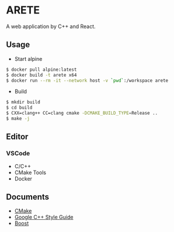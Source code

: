 # ARETE

A web application by C++ and React.

## Usage

- Start alpine

```bash
$ docker pull alpine:latest
$ docker build -t arete x64
$ docker run --rm -it --network host -v `pwd`:/workspace arete
```

- Build

```bash
$ mkdir build
$ cd build
$ CXX=clang++ CC=clang cmake -DCMAKE_BUILD_TYPE=Release ..
$ make -j
```

## Editor

### VSCode

- C/C++
- CMake Tools
- Docker

## Documents

- [CMake](https://cmake.org/cmake/help/latest/guide/tutorial/index.html)
- [Google C++ Style Guide](https://google.github.io/styleguide/cppguide.html)
- [Boost](https://www.boost.org/doc/libs/release/more/getting_started/)
